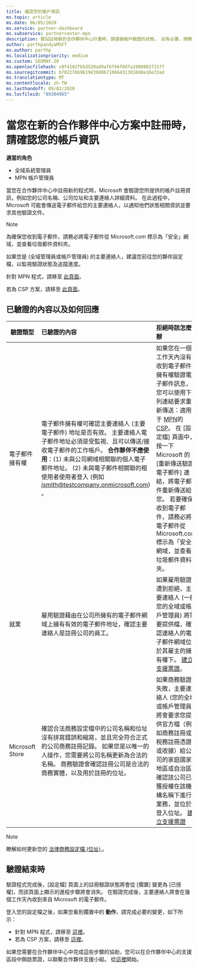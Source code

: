 ```yaml
---
title: 確認您的帳戶資訊
ms.topic: article
ms.date: 06/05/2020
ms.service: partner-dashboard
ms.subservice: partnercenter-mpn
description: 嘗試註冊新的合作夥伴中心計畫時，請遵循帳戶驗證的狀態。 如有必要，請瞭解如何提供其他資訊。
author: parthpandyaMSFT
ms.author: parthp
ms.localizationpriority: medium
ms.custom: SEOMAY.20
ms.openlocfilehash: c0f4102fb5d520ad9af6f66f8dfa1980903721ff
ms.sourcegitcommit: b702276b961943688b710664313818d8e10e33ad
ms.translationtype: MT
ms.contentlocale: zh-TW
ms.lasthandoff: 09/02/2020
ms.locfileid: "89304965"
---
```

# <a name="verify-your-account-information-when-you-enroll-in-a-new-partner-center-program"></a>當您在新的合作夥伴中心方案中註冊時，請確認您的帳戶資訊

**適當的角色**

- 全域系統管理員
- MPN 帳戶管理員

當您在合作夥伴中心中註冊新的程式時，Microsoft 會驗證您所提供的帳戶註冊資訊，例如您的公司名稱、公司位址和主要連絡人詳細資料。 在此過程中，Microsoft 可能會傳送電子郵件給您的主要連絡人，以通知他們狀態相關資訊並要求其他驗證文件。

>[!NOTE]
>為確保您收到電子郵件，請務必將電子郵件從 Microsoft.com 標示為「安全」網域，並查看垃圾郵件資料夾。

如果您是 (全域管理員或帳戶管理員) 的主要連絡人，建議您前往您的夥伴設定檔，以監視驗證狀態及追蹤進度。

針對 MPN 程式，請移至 [此頁面](https://partner.microsoft.com/pcv/accountsettings/connectedpartnerprofile)。

若為 CSP 方案，請移至 [此頁面](https://partner.microsoft.com/pcv/accountsettings/partnerprofile)。


## <a name="what-is-verified-and-how-to-respond"></a>已驗證的內容以及如何回應

|**驗證類型**   |**已驗證的內容**   |**拒絕時該怎麼辦**   |
|----------------------------|:-----------------------------------|:--------------------------------------|
|電子郵件擁有權   |電子郵件擁有權可確認主要連絡人 (主要電子郵件) 地址是否有效。 主要連絡人電子郵件地址必須是受監視、且可以傳送/接收電子郵件的工作帳戶。 **合作夥伴不應使用**：(1) 未與公司網域相關聯的個人電子郵件地址。  (2) 未與電子郵件相關聯的租使用者使用者登入 (例如 jsmith@testcompany.onmicrosoft.com) 。  |如果您在一個工作天內沒有收到電子郵件擁有權驗證電子郵件訊息，您可以使用下列連結要求重新傳送：適用于 [MPN](https://partner.microsoft.com/pcv/accountsettings/connectedpartnerprofile)的 [CSP](https://partner.microsoft.com/pcv/accountsettings/partnerprofile)。 在 [設定檔] 頁面中，按一下 Microsoft 的 [重新傳送驗證電子郵件] 連結，將電子郵件重新傳送給您。 若要確保收到電子郵件，請務必將電子郵件從 Microsoft.com 標示為「安全」網域，並查看垃圾郵件資料夾。|
|就業 |雇用驗證藉由在公司所擁有的電子郵件網域上擁有有效的電子郵件地址，確認主要連絡人是註冊公司的員工。|如果雇用驗證遭到拒絕，主要連絡人 (一般您的全域或帳戶管理員) 將需要提供檔，確認連絡人的電子郵件網域位於其雇主的擁有權下。 [建立支援票證](https://partner.microsoft.com/dashboard/support/csp/servicerequests/create?stage=2&topicid=c34a5c81-a111-476d-11a4-81c808c37a6b)。|
|Microsoft Store   |確認合法商務設定檔中的公司名稱和位址沒有拼寫錯誤和縮寫，並且完全符合正式的公司商務註冊記錄。 如果您是以唯一的人操作，您需要將公司名稱更新為合法的名稱。 商務驗證會確認註冊公司是合法的商務實體，以及用於註冊的位址。|如果商務驗證失敗，主要連絡人 (您的全域或帳戶管理員) 將會要求您提供官方檔（例如商務註冊或稅務註冊憑證或收據）給公司的家庭國家/地區或自治區確認該公司已獲授權在該機構名稱下進行業務，並位於登入位址。 [建立支援票證](https://partner.microsoft.com/dashboard/support/csp/servicerequests/create?stage=2&topicid=52ac28f3-d58f-99d9-9846-3df5a6477c54)|

>[!NOTE]
>瞭解如何更新您的 [法律商務設定檔 (位址) ](update-your-partner-profile.md)。

## <a name="when-verification-concludes"></a>驗證結束時

驗證程式完成後，[設定檔] 頁面上的註冊驗證狀態將會從 [擱置] 變更為 [已授權]，而該頁面上顯示的進程步驟將會消失。
在驗證完成後，主要連絡人將會在幾個工作天內收到來自 Microsoft 的電子郵件。 

登入您的設定檔之後，如果您看到擱置中的 **動作**，請完成必要的變更，如下所示：

- 針對 MPN 程式，請移至 [這裡](https://partner.microsoft.com/pcv/accountsettings/connectedpartnerprofile)。  
- 若為 CSP 方案，請移至 [這裡](https://partner.microsoft.com/pcv/accountsettings/partnerprofile)。

如果您需要在合作夥伴中心中完成這些步驟的協助，您可以在合作夥伴中心的支援區段中開啟票證，以聯繫合作夥伴支援小組。  從[這裡](https://partner.microsoft.com/dashboard/support/servicerequests/create?stage=2&topicid=21655de7-7dbb-4927-33a2-f60f45feadf3)開始。



